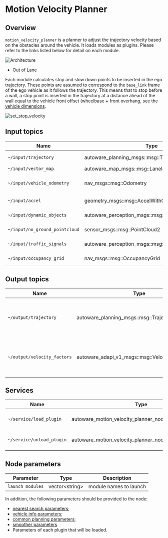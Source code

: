 # Motion Velocity Planner

## Overview

`motion_velocity_planner` is a planner to adjust the trajectory velocity based on the obstacles around the vehicle.
It loads modules as plugins. Please refer to the links listed below for detail on each module.

![Architecture](./docs/MotionVelocityPlanner-InternalInterface.drawio.svg)

- [Out of Lane](../autoware_motion_velocity_out_of_lane_module/README.md)

Each module calculates stop and slow down points to be inserted in the ego trajectory.
These points are assumed to correspond to the `base_link` frame of the ego vehicle as it follows the trajectory.
This means that to stop before a wall, a stop point is inserted in the trajectory at a distance ahead of the wall equal to the vehicle front offset (wheelbase + front overhang, see the [vehicle dimensions](https://autowarefoundation.github.io/autoware-documentation/main/design/autoware-interfaces/components/vehicle-dimensions/).

![set_stop_velocity](./docs/set_stop_velocity.drawio.svg)

## Input topics

| Name                           | Type                                                  | Description                   |
| ------------------------------ | ----------------------------------------------------- | ----------------------------- |
| `~/input/trajectory`           | autoware_planning_msgs::msg::Trajectory               | input trajectory              |
| `~/input/vector_map`           | autoware_map_msgs::msg::LaneletMapBin                 | vector map                    |
| `~/input/vehicle_odometry`     | nav_msgs::msg::Odometry                               | vehicle position and velocity |
| `~/input/accel`                | geometry_msgs::msg::AccelWithCovarianceStamped        | vehicle acceleration          |
| `~/input/dynamic_objects`      | autoware_perception_msgs::msg::PredictedObjects       | dynamic objects               |
| `~/input/no_ground_pointcloud` | sensor_msgs::msg::PointCloud2                         | obstacle pointcloud           |
| `~/input/traffic_signals`      | autoware_perception_msgs::msg::TrafficLightGroupArray | traffic light states          |
| `~/input/occupancy_grid`       | nav_msgs::msg::OccupancyGrid                          | occupancy grid                |

## Output topics

| Name                        | Type                                              | Description                                        |
| --------------------------- | ------------------------------------------------- | -------------------------------------------------- |
| `~/output/trajectory`       | autoware_planning_msgs::msg::Trajectory           | Ego trajectory with updated velocity profile       |
| `~/output/velocity_factors` | autoware_adapi_v1_msgs::msg::VelocityFactorsArray | factors causing change in the ego velocity profile |

## Services

| Name                      | Type                                                     | Description                  |
| ------------------------- | -------------------------------------------------------- | ---------------------------- |
| `~/service/load_plugin`   | autoware_motion_velocity_planner_node::srv::LoadPlugin   | To request loading a plugin  |
| `~/service/unload_plugin` | autoware_motion_velocity_planner_node::srv::UnloadPlugin | To request unloaded a plugin |

## Node parameters

| Parameter        | Type             | Description            |
| ---------------- | ---------------- | ---------------------- |
| `launch_modules` | vector\<string\> | module names to launch |

In addition, the following parameters should be provided to the node:

- [nearest search parameters](https://github.com/autowarefoundation/autoware_launch/blob/main/autoware_launch/config/planning/scenario_planning/common/nearest_search.param.yaml);
- [vehicle info parameters](https://github.com/autowarefoundation/sample_vehicle_launch/blob/main/sample_vehicle_description/config/vehicle_info.param.yaml);
- [common planning parameters](https://github.com/autowarefoundation/autoware_launch/blob/main/autoware_launch/config/planning/scenario_planning/common/common.param.yaml);
- [smoother parameters](https://autowarefoundation.github.io/autoware.universe/main/planning/autoware_velocity_smoother/#parameters)
- Parameters of each plugin that will be loaded.
